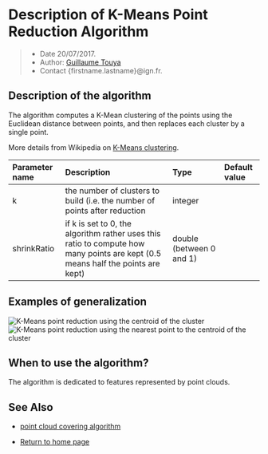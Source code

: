 # Description of K-Means Point Reduction Algorithm

> - Date 20/07/2017.
> - Author: [Guillaume Touya][1]
> - Contact {firstname.lastname}@ign.fr.



Description of the algorithm
-------------

The algorithm computes a K-Mean clustering of the points using the Euclidean distance between points, and then replaces each cluster by a single point.

More details from Wikipedia on [K-Means clustering][3].


| Parameter name        | Description         				| Type 							| Default value			|
|:----------------------|:----------------------------------|:------------------------------|:--------------------------------------------------|
| k    | the number of clusters to build (i.e. the number of points after reduction	| integer			| 								|
| shrinkRatio    | if k is set to 0, the algorithm rather uses this ratio to compute how many points are kept (0.5 means half the points are kept) 	| double (between 0 and 1) 			| 								|

Examples of generalization
-------------
![K-Means point reduction using the centroid of the cluster](/images/kmeans_centroid.png)
![K-Means point reduction using the nearest point to the centroid of the cluster](/images/kmeans_point.png)

When to use the algorithm?
-------------
The algorithm is dedicated to features represented by point clouds.


See Also
-------------
- [point cloud covering algorithm][2]

- [Return to home page][4]


[1]: https://umrlastig.github.io/guillaume-touya/
[2]: /algorithms/line/point_cover.md
[3]: https://en.wikipedia.org/wiki/K-means_clustering
[4]: https://ignf.github.io/CartAGen
